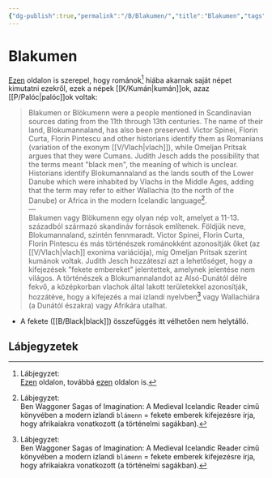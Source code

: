 ```yaml
---
{"dg-publish":true,"permalink":"/B/Blakumen/","title":"Blakumen","tags":["Englishtexttranslated"],"created":"2024-04-21T12:19","updated":"2024-04-26T23:55"}
---
```



# Blakumen

[Ezen](https://en.wikipedia.org/wiki/Blakumen) oldalon is szerepel, hogy románok[^1] hiába akarnak saját népet kimutatni ezekről, ezek a népek [[K/Kumán\|kumán]]ok, azaz [[P/Palóc\|palóc]]ok voltak:  
> Blakumen or Blökumenn were a people mentioned in Scandinavian sources dating from the 11th through 13th centuries. The name of their land, Blokumannaland, has also been preserved. Victor Spinei, Florin Curta, Florin Pintescu and other historians identify them as Romanians (variation of the exonym [[V/Vlach\|vlach]]), while Omeljan Pritsak argues that they were Cumans. Judith Jesch adds the possibility that the terms meant "black men", the meaning of which is unclear. Historians identify Blokumannaland as the lands south of the Lower Danube which were inhabited by Vlachs in the Middle Ages, adding that the term may refer to either Wallachia (to the north of the Danube) or Africa in the modern Icelandic language[^2].  
> —  
> Blakumen vagy Blökumenn egy olyan nép volt, amelyet a 11-13. századból származó skandináv források említenek. Földjük neve, Blokumannaland, szintén fennmaradt. Victor Spinei, Florin Curta, Florin Pintescu és más történészek románokként azonosítják őket (az [[V/Vlach\|vlach]] exonima variációja), míg Omeljan Pritsak szerint kumánok voltak. Judith Jesch hozzáteszi azt a lehetőséget, hogy a kifejezések "fekete embereket" jelentettek, amelynek jelentése nem világos. A történészek a Blokumannalandot az Alsó-Dunától délre fekvő, a középkorban vlachok által lakott területekkel azonosítják, hozzátéve, hogy a kifejezés a mai izlandi nyelvben[^2] vagy Wallachiára (a Dunától északra) vagy Afrikára utalhat.  
- A fekete ([[B/Black\|black]]) összefüggés itt vélhetően nem helytálló.

## Lábjegyzetek

[^1]: Lábjegyzet:  
[Ezen](https://www.thedockyards.com/blakumen-medieval-scandinavian-sources/) oldalon, továbbá [ezen](http://www.twcenter.net/forums/showthread.php?300899-Vikings-amp-Vlachs-Mentions-of-Romanians-in-Early-Norse-Sources) oldalon is.  

[^2]: Lábjegyzet:  
Ben Waggoner Sagas of Imagination: A Medieval Icelandic Reader című könyvében a modern izlandi `blámenn` = fekete emberek kifejezésre írja, hogy afrikaiakra vonatkozott (a történelmi sagákban).  